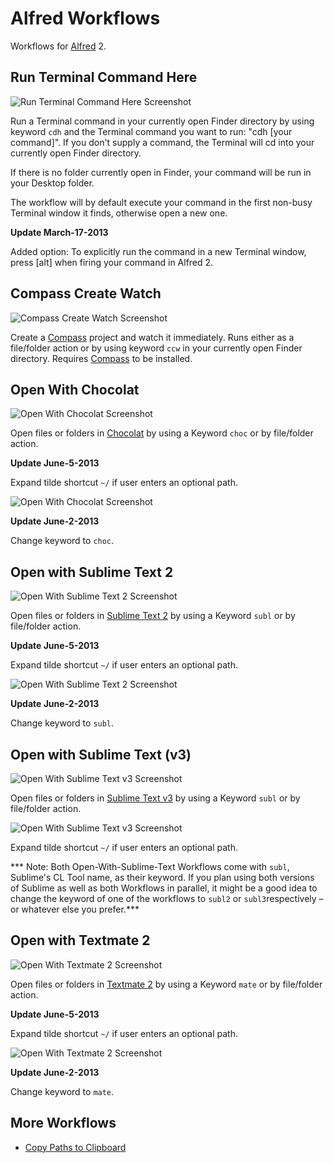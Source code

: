 Alfred Workflows
================
Workflows for [Alfred](http://www.alfredapp.com/) 2.

Run Terminal Command Here
---
![Run Terminal Command Here Screenshot](http://github.com/franzheidl/alfred-workflows/raw/master/screenshots/cdh_git-status.png)

Run a Terminal command in your currently open Finder directory by using keyword `cdh` and the Terminal command you want to run: "cdh [your command]". If you don't supply a command, the Terminal will cd into your currently open Finder directory.

If there is no folder currently open in Finder, your command will be run in your Desktop folder.

The workflow will by default execute your command in the first non-busy Terminal window it finds, otherwise open a new one.


**Update March-17-2013**

Added option: To explicitly run the command in a new Terminal window, press [alt] when firing your command in Alfred 2.

Compass Create Watch
---

![Compass Create Watch Screenshot](http://github.com/franzheidl/alfred-workflows/raw/master/screenshots/ccw_keyword.png)

Create a [Compass](http://compass-style.org/) project and watch it immediately. Runs either as a file/folder action or by using keyword `ccw` in your currently open Finder directory. Requires [Compass](http://compass-style.org/) to be installed.

Open With Chocolat
---
![Open With Chocolat Screenshot](http://github.com/franzheidl/alfred-workflows/raw/master/screenshots/choc.png)

Open files or folders in [Chocolat](http://www.chocolatapp.com) by using a Keyword `choc` or by file/folder action.

**Update June-5-2013**

Expand tilde shortcut `~/` if user enters an optional path.

![Open With Chocolat Screenshot](http://github.com/franzheidl/alfred-workflows/raw/master/screenshots/choc_path.png)


**Update June-2-2013**

Change keyword to `choc`.

Open with Sublime Text 2
---
![Open With Sublime Text 2 Screenshot](http://github.com/franzheidl/alfred-workflows/raw/master/screenshots/subl.png)

Open files or folders in [Sublime Text 2](http://www.sublimetext.com/) by using a Keyword `subl` or by file/folder action.

**Update June-5-2013**

Expand tilde shortcut `~/` if user enters an optional path.

![Open With Sublime Text 2 Screenshot](http://github.com/franzheidl/alfred-workflows/raw/master/screenshots/subl_path.png)


**Update June-2-2013**

Change keyword to `subl`.


Open with Sublime Text (v3)
---
![Open With Sublime Text v3 Screenshot](http://github.com/franzheidl/alfred-workflows/raw/master/screenshots/subl_3.png)

Open files or folders in [Sublime Text v3](http://www.sublimetext.com/3) by using a Keyword `subl` or by file/folder action.

![Open With Sublime Text v3 Screenshot](http://github.com/franzheidl/alfred-workflows/raw/master/screenshots/subl_3_path.png)

Expand tilde shortcut `~/` if user enters an optional path.


*** Note:
Both Open-With-Sublime-Text Workflows come with `subl`, Sublime's CL Tool name, as their keyword. If you plan using both versions of Sublime as well as both Workflows in parallel, it might be a good idea to change the keyword of one of the workflows to `subl2` or `subl3`respectively – or whatever else you prefer.***


Open with Textmate 2
---
![Open With Textmate 2 Screenshot](http://github.com/franzheidl/alfred-workflows/raw/master/screenshots/mate.png)

Open files or folders in [Textmate 2](https://github.com/textmate/textmate) by using a Keyword `mate` or by file/folder action.

**Update June-5-2013**

Expand tilde shortcut `~/` if user enters an optional path.

![Open With Textmate 2 Screenshot](http://github.com/franzheidl/alfred-workflows/raw/master/screenshots/mate_path.png)

**Update June-2-2013**

Change keyword to `mate`.


More Workflows
---
* [Copy Paths to Clipboard](http://github.com/franzheidl/copy-paths-to-clipboard)